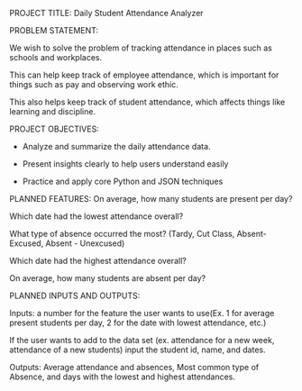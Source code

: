 PROJECT TITLE: Daily Student Attendance Analyzer

PROBLEM STATEMENT:

We wish to solve the problem of tracking attendance in places such as schools and workplaces.

This can help keep track of employee attendance, which is important for things such as pay and observing work ethic.

This also helps keep track of student attendance, which affects things like learning and discipline.

PROJECT OBJECTIVES:
* Analyze and summarize the daily attendance data. 

* Present insights clearly to help users understand easily

* Practice and apply core Python and JSON techniques

PLANNED FEATURES:
On average, how many students are present per day?

Which date had the lowest attendance overall?

What type of absence occurred the most? (Tardy, Cut Class, Absent-Excused, Absent - Unexcused)

Which date had the highest attendance overall?

On average, how many students are absent per day?

PLANNED INPUTS AND OUTPUTS:

Inputs: a number for the feature the user wants to use(Ex. 1 for average present students per day, 2 for the date with lowest attendance, etc.)

If the user wants to add to the data set (ex. attendance for a new week, attendance of a new students) input the student id, name, and dates.

Outputs: Average attendance and absences, Most common type of Absence, and days with the lowest and highest attendances.

